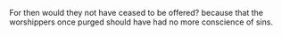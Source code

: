 For then would they not have ceased to be offered? because that the worshippers once purged should have had no more conscience of sins.
